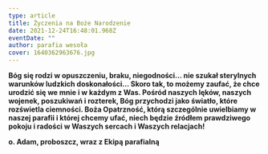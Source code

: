 ```yaml
---
type: article
title: Życzenia na Boże Narodzenie
date: 2021-12-24T16:48:01.968Z
eventDate: ""
author: parafia wesoła
cover: 1640362963676.jpg
---
```

<!--StartFragment-->

**Bóg się rodzi w opuszczeniu, braku, niegodności… nie szukał sterylnych warunków ludzkich doskonałości… Skoro tak, to możemy zaufać, że chce urodzić się we mnie i w każdym z Was. Pośród naszych lęków, naszych wojenek, poszukiwań i rozterek, Bóg przychodzi jako światło, które rozświetla ciemności. Boża Opatrzność, którą szczególnie uwielbiamy w naszej parafii i której chcemy ufać, niech będzie źródłem prawdziwego pokoju i radości w Waszych sercach i Waszych relacjach!**

**o. Adam, proboszcz, wraz z Ekipą parafialną**

<!--EndFragment-->